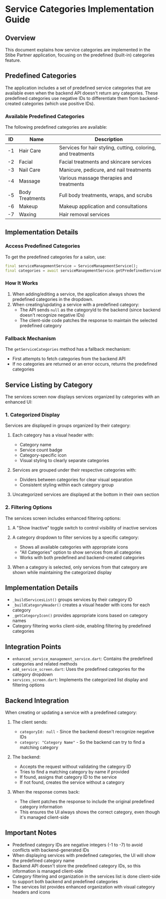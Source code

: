 # Service Categories Implementation Guide

## Overview

This document explains how service categories are implemented in the Stibe Partner application, focusing on the predefined (built-in) categories feature.

## Predefined Categories

The application includes a set of predefined service categories that are available even when the backend API doesn't return any categories. These predefined categories use negative IDs to differentiate them from backend-created categories (which use positive IDs).

### Available Predefined Categories

The following predefined categories are available:

| ID | Name | Description |
|----|------|-------------|
| -1 | Hair Care | Services for hair styling, cutting, coloring, and treatments |
| -2 | Facial | Facial treatments and skincare services |
| -3 | Nail Care | Manicure, pedicure, and nail treatments |
| -4 | Massage | Various massage therapies and treatments |
| -5 | Body Treatments | Full body treatments, wraps, and scrubs |
| -6 | Makeup | Makeup application and consultations |
| -7 | Waxing | Hair removal services |

## Implementation Details

### Access Predefined Categories

To get the predefined categories for a salon, use:

```dart
final serviceManagementService = ServiceManagementService();
final categories = await serviceManagementService.getPredefinedServiceCategories(salonId);
```

### How It Works

1. When adding/editing a service, the application always shows the predefined categories in the dropdown.
2. When creating/updating a service with a predefined category:
   - The API sends `null` as the categoryId to the backend (since backend doesn't recognize negative IDs)
   - The client-side code patches the response to maintain the selected predefined category

### Fallback Mechanism

The `getServiceCategories` method has a fallback mechanism:
- First attempts to fetch categories from the backend API
- If no categories are returned or an error occurs, returns the predefined categories

## Service Listing by Category

The services screen now displays services organized by categories with an enhanced UI:

### 1. Categorized Display

Services are displayed in groups organized by their category:

1. Each category has a visual header with:
   - Category name
   - Service count badge
   - Category-specific icon
   - Visual styling to clearly separate categories

2. Services are grouped under their respective categories with:
   - Dividers between categories for clear visual separation
   - Consistent styling within each category group

3. Uncategorized services are displayed at the bottom in their own section

### 2. Filtering Options

The services screen includes enhanced filtering options:

1. A "Show Inactive" toggle switch to control visibility of inactive services
2. A category dropdown to filter services by a specific category:
   - Shows all available categories with appropriate icons
   - "All Categories" option to show services from all categories
   - Works with both predefined and backend-created categories

3. When a category is selected, only services from that category are shown while maintaining the categorized display

## Implementation Details

- `_buildServicesList()` groups services by their category ID
- `_buildCategoryHeader()` creates a visual header with icons for each category
- `_getCategoryIcon()` provides appropriate icons based on category names
- Category filtering works client-side, enabling filtering by predefined categories

## Integration Points

- `enhanced_service_management_service.dart`: Contains the predefined categories and related methods
- `add_service_screen.dart`: Uses the predefined categories for the category dropdown
- `services_screen.dart`: Implements the categorized list display and filtering options

## Backend Integration

When creating or updating a service with a predefined category:

1. The client sends:
   - `categoryId: null` - Since the backend doesn't recognize negative IDs
   - `category: "Category Name"` - So the backend can try to find a matching category

2. The backend:
   - Accepts the request without validating the category ID
   - Tries to find a matching category by name if provided
   - If found, assigns that category ID to the service
   - If not found, creates the service without a category

3. When the response comes back:
   - The client patches the response to include the original predefined category information
   - This ensures the UI always shows the correct category, even though it's managed client-side

## Important Notes

- Predefined category IDs are negative integers (-1 to -7) to avoid conflicts with backend-generated IDs
- When displaying services with predefined categories, the UI will show the predefined category name
- Backend API doesn't store the predefined category IDs, so this information is managed client-side
- Category filtering and organization in the services list is done client-side to support both backend and predefined categories
- The services list provides enhanced organization with visual category headers and icons
